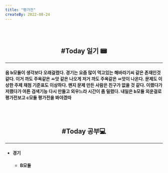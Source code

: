 ```yaml
---
title: "평가전"
createBy: 2022-08-24
---
```



<br>
<br>

<h2 style="text-align:center">#Today 일기 📟</h2>

---
#### 음 b모듈이 생각보다 오래걸렸다. 경기는 요즘 많이 먹고있는 해바라기씨 같은 존재인것 같다. 이거 까도 주옥같은 ㅆ앗 같은 나오게 저거 까도 주옥같은 ㅆ앗이 나온다. 문제도 이상한 주제 채첨 기준표도 이상하다. 왠지 문제 만든 사람은 친구가 없을 것 같다. 이랬다가 저랬다가 여튼 검색기능 다시 만들고 외우느라 시간이 좀 밀렸다. 내일은 b모듈 외운걸로 평가전보고 c모듈 평가전을 봐야겠따
<!-- 처음 서울로 전학 왔을 때 나는 적응을 도시라는 괴리감 때문인지 아님 내가 전학 첫 날부터 맨 뒤에서 폰 하고 자고 그래서 인지 모르겠지만 적응을 잘 못했다. 대충 그렇게 시간이 계속 흘렀고 밥 먹을 친구도 없어서 밥도 안먹고 쉬는 시간에는 업드려 있고 수업시간에도 업드려 있었다. 가족들도 많이 걱정했다. 옛날에는 맨날 친구들이랑 놀러다니고 집에오면 싱글벙글 웃던 얘가 집에 와서는 맨날 울상이고 그때 아빠가 내가 집에만 박혀 있으니까 휴가쓰고 맨날 나 데리고 서울 구경 시켜준다고 돌아다니고 놀러다니고 그때마다 아빠가 아들이랑 놀러다녀서 좋다고 했다. 지금 생각하면 너무 감사하고 존경스럽다. 아빠 말대로 시간이 지나니까 반 친구들이랑 조금씩 친해졌다.  -->



<br>
<br>

<h2 style="text-align:center">#Today 공부💻</h2>

---
- #### 경기
  - #### B모듈

 